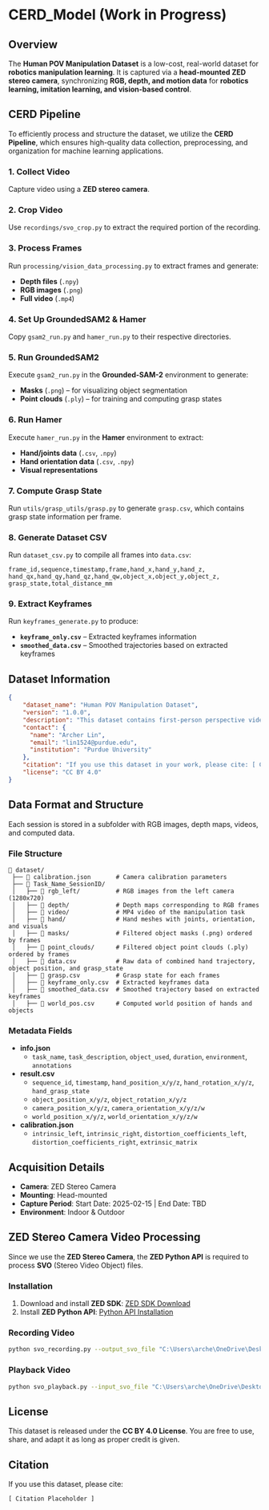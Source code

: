 # CERD_Model (Work in Progress)

## Overview
The **Human POV Manipulation Dataset** is a low-cost, real-world dataset for **robotics manipulation learning**. It is captured via a **head-mounted ZED stereo camera**, synchronizing **RGB, depth, and motion data** for **robotics learning, imitation learning, and vision-based control**.

## CERD Pipeline
To efficiently process and structure the dataset, we utilize the **CERD Pipeline**, which ensures high-quality data collection, preprocessing, and organization for machine learning applications.

### 1. Collect Video
Capture video using a **ZED stereo camera**.

### 2. Crop Video
Use `recordings/svo_crop.py` to extract the required portion of the recording.

### 3. Process Frames
Run `processing/vision_data_processing.py` to extract frames and generate:
- **Depth files** (`.npy`)
- **RGB images** (`.png`)
- **Full video** (`.mp4`)

### 4. Set Up GroundedSAM2 & Hamer
Copy `gsam2_run.py` and `hamer_run.py` to their respective directories.

### 5. Run GroundedSAM2
Execute `gsam2_run.py` in the **Grounded-SAM-2** environment to generate:
- **Masks** (`.png`) – for visualizing object segmentation
- **Point clouds** (`.ply`) – for training and computing grasp states

### 6. Run Hamer
Execute `hamer_run.py` in the **Hamer** environment to extract:
- **Hand/joints data** (`.csv`, `.npy`)
- **Hand orientation data** (`.csv`, `.npy`)
- **Visual representations**

### 7. Compute Grasp State
Run `utils/grasp_utils/grasp.py` to generate `grasp.csv`, which contains grasp state information per frame.

### 8. Generate Dataset CSV
Run `dataset_csv.py` to compile all frames into `data.csv`:
```
frame_id,sequence,timestamp,frame,hand_x,hand_y,hand_z,
hand_qx,hand_qy,hand_qz,hand_qw,object_x,object_y,object_z,
grasp_state,total_distance_mm
```

### 9. Extract Keyframes
Run `keyframes_generate.py` to produce:
- **`keyframe_only.csv`** – Extracted keyframes information
- **`smoothed_data.csv`** – Smoothed trajectories based on extracted keyframes

## Dataset Information
```json
{
    "dataset_name": "Human POV Manipulation Dataset",
    "version": "1.0.0",
    "description": "This dataset contains first-person perspective videos and sensor data of human hand manipulation tasks. Data is captured using a head-mounted ZED stereo camera that provides synchronized RGB, depth, and motion information. It is ideal for research in learning-based robotics manipulation, imitation learning, and vision-based control.",
    "contact": {
      "name": "Archer Lin",
      "email": "lin1524@purdue.edu",
      "institution": "Purdue University"
    },
    "citation": "If you use this dataset in your work, please cite: [ Citation Placeholder ].",
    "license": "CC BY 4.0"
}
```

## Data Format and Structure
Each session is stored in a subfolder with RGB images, depth maps, videos, and computed data.

### File Structure
```
📂 dataset/
 ├── 📄 calibration.json       # Camera calibration parameters
 ├── 📂 Task_Name_SessionID/
 │   ├── 📂 rgb_left/          # RGB images from the left camera (1280x720)
 │   ├── 📂 depth/             # Depth maps corresponding to RGB frames
 │   ├── 📂 video/             # MP4 video of the manipulation task
 │   ├── 📂 hand/              # Hand meshes with joints, orientation, and visuals
 │   ├── 📂 masks/             # Filtered object masks (.png) ordered by frames
 │   ├── 📂 point_clouds/      # Filtered object point clouds (.ply) ordered by frames
 │   ├── 📄 data.csv           # Raw data of combined hand trajectory, object position, and grasp_state
 │   ├── 📄 grasp.csv          # Grasp state for each frames
 │   ├── 📄 keyframe_only.csv  # Extracted keyframes data
 │   ├── 📄 smoothed_data.csv  # Smoothed trajectory based on extracted keyframes
 │   ├── 📄 world_pos.csv      # Computed world position of hands and objects

```

### Metadata Fields
- **info.json**
  - `task_name`, `task_description`, `object_used`, `duration`, `environment`, `annotations`
- **result.csv**
  - `sequence_id`, `timestamp`, `hand_position_x/y/z`, `hand_rotation_x/y/z`, `hand_grasp_state`
  - `object_position_x/y/z`, `object_rotation_x/y/z`
  - `camera_position_x/y/z`, `camera_orientation_x/y/z/w`
  - `world_position_x/y/z`, `world_orientation_x/y/z/w`
- **calibration.json**
  - `intrinsic_left`, `intrinsic_right`, `distortion_coefficients_left`, `distortion_coefficients_right`, `extrinsic_matrix`

## Acquisition Details
- **Camera**: ZED Stereo Camera
- **Mounting**: Head-mounted
- **Capture Period**: Start Date: 2025-02-15 | End Date: TBD
- **Environment**: Indoor & Outdoor

## ZED Stereo Camera Video Processing
Since we use the **ZED Stereo Camera**, the **ZED Python API** is required to process **SVO** (Stereo Video Object) files.

### Installation
1. Download and install **ZED SDK**: [ZED SDK Download](https://www.stereolabs.com/developers/release)
2. Install **ZED Python API**: [Python API Installation](https://www.stereolabs.com/docs/app-development/python/install)

### Recording Video
```bash
python svo_recording.py --output_svo_file "C:\Users\arche\OneDrive\Desktop\cerd_videos\Raw_SVO\[name].svo2"
```

### Playback Video
```bash
python svo_playback.py --input_svo_file "C:\Users\arche\OneDrive\Desktop\cerd_videos\Data\[name].svo2"
```

## License
This dataset is released under the **CC BY 4.0 License**. You are free to use, share, and adapt it as long as proper credit is given.

## Citation
If you use this dataset, please cite:
```
[ Citation Placeholder ]
```

